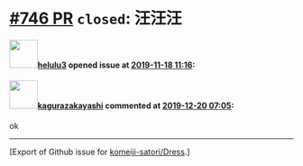 # [\#746 PR](https://github.com/komeiji-satori/Dress/pull/746) `closed`: 汪汪汪

#### <img src="https://avatars.githubusercontent.com/u/50762497?v=4" width="50">[helulu3](https://github.com/helulu3) opened issue at [2019-11-18 11:16](https://github.com/komeiji-satori/Dress/pull/746):



#### <img src="https://avatars.githubusercontent.com/u/2824841?u=b6e28fbc3f5ac12daf4b9a169194996ca20b57fb&v=4" width="50">[kagurazakayashi](https://github.com/kagurazakayashi) commented at [2019-12-20 07:05](https://github.com/komeiji-satori/Dress/pull/746#issuecomment-567816501):

ok


-------------------------------------------------------------------------------



[Export of Github issue for [komeiji-satori/Dress](https://github.com/komeiji-satori/Dress).]
